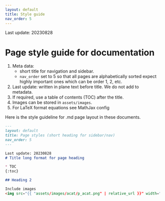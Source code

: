```yaml
---
layout: default
title: Style guide
nav_order: 5
---
```


Last update: 20230828
# Page style guide for documentation

1. Meta data: 
    - short title for navigation and sidebar.
    - `nav_order` set to 5 so that all pages are alphabetically sorted expect highly important ones which can be order 1, 2, etc. 
2. Last update: written in plane text before title. We do not add to metadata.
3. If required, use a table of contents (TOC) after the title. 
4. Images can be stored in `assets/images`.
5. For LaTeX format equations see MathJax config

Here is the style guideline for .md page layout in these documents. 

```md
---
layout: default
title: Page styles (short heading for sidebar/nav)
nav_order: 5
---

Last update: 20230828
# Title long format for page heading

* TOC
{:toc}

## Heading 2

Include images
<img src="{{ "assets/images/acat/p_acat.png" | relative_url }}" width="80%">
```

